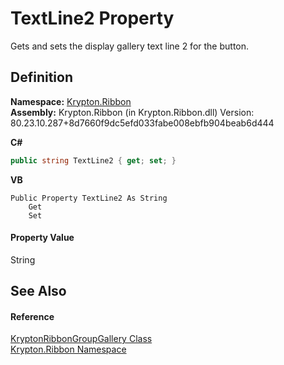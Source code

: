 # TextLine2 Property


Gets and sets the display gallery text line 2 for the button.



## Definition
**Namespace:** <a href="1e9bc734-cff9-e9b8-f013-94cdac669794.md">Krypton.Ribbon</a>  
**Assembly:** Krypton.Ribbon (in Krypton.Ribbon.dll) Version: 80.23.10.287+8d7660f9dc5efd033fabe008ebfb904beab6d444

**C#**
``` C#
public string TextLine2 { get; set; }
```
**VB**
``` VB
Public Property TextLine2 As String
	Get
	Set
```



#### Property Value
String

## See Also


#### Reference
<a href="f687c768-aa72-8583-c560-27549423dd1e.md">KryptonRibbonGroupGallery Class</a>  
<a href="1e9bc734-cff9-e9b8-f013-94cdac669794.md">Krypton.Ribbon Namespace</a>  

